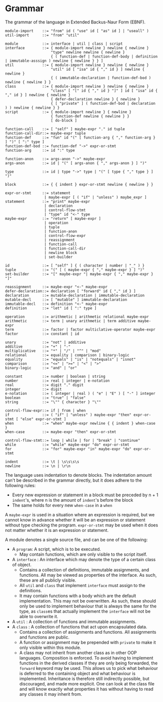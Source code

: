 # Grammar
The grammar of the language in Extended Backus-Naur Form (EBNF).

    module-import    ::= "from" id ( "use" id [ "as" id ] | "useall" )
    util-import      ::= "from" "util" 
    
    module           ::= interface | util | class | script
    interface        ::= { module-import newline } newline { newline } 
                         "type" newline newline { newline } 
                         { ( function-def | function-def-body | definition | immutable-asssign ) newline { newline } } ]
    util             ::= { module-import newline } newline { newline } 
                         "util" id [ "isa" id { "," id } ] newline { newline } 
                         { ( immutable-declaration | function-def-bod ) newline { newline } }
    class            ::= { module-import newline } newline { newline } 
                         "class" [ "[" id { "," id } "]" ] id [ "isa" id { "," id } ] newline { newline } 
                         { defer-declaration newline } { newline } 
                         { [ "private" ] ( function-def-bod | declaration ) ) newline { newline } }
    script           ::= { module-import newline } { newline } 
                         { function-def newline { newline } } 
                         [ do-block ]
    
    function-call    ::= [ "self" ] maybe-expr "." id tuple
    function-call-dir::= maybe-expr tuple
    function-def     ::= "fun" id "(" [ function-arg { "," function-arg } ] ")" [ ":" type ]
    function-def-bod ::= function-def "->" expr-or-stmt
    function-arg     ::= id ":" type
    
    function-anon    ::= args-anon "->" maybe-expr
    args-anon        ::= id | "(" [ args-anon { "," args-anon } ] ")"
    
    type             ::= id | type "->" type | "(" [ type { "," type } ] ")"
    
    block            ::= { { indent } expr-or-stmt newline { newline } }
    
    expr-or-stmt     ::= statement 
                      | maybe-expr [ ( "if" | "unless" ) maybe_expr ]
    statement        ::= "print" maybe-expr 
                      | declaration 
                      | control-flow-stmt
                      | "type" id "<-" type
    maybe-expr       ::= "return" [ maybe-expr ] 
                      | operation 
                      | tuple 
                      | function-anon
                      | control-flow-expr 
                      | reassignment 
                      | function-call 
                      | function-call-dir 
                      | newline block
                      | set-builder
    
    id               ::= [ "self" ] { ( character | number | "_" ) }
    tuple            ::= "(" [ ( maybe-expr { "," maybe-expr } ] ")"
    set-builder      ::= "[" maybe-expr "| maybe-expr { "," maybe-expr } "]"
    
    reassignment     ::= maybe-expr "<-" maybe-expr
    defer-declaration::= declaration [ "forward" id { "," id } ]
    declaration      ::= mutable-declaration | immutable-declaration
    mutable-decl     ::= [ "mutable" ] immutable-declaration
    immutable-decl   ::= definition "<-" maybe-expr
    definition       ::= "let" id [ ":" type ]

    operation        ::= arithmetic | arithmetic relational maybe-expr
    arithmetic       ::= term | unary arithmetic | term additive maybe-expr
    term             ::= factor | factor multiclative-operator maybe-expr
    factor           ::= constant | id
    
    unary            ::= "not" | additive
    additive         ::= "+" | "-"
    multiplicative   ::= "*" | "/" | "^" | "mod"
    relational       ::= equality | comparison | binary-logic
    equality         ::= "equals" | "is" | "notequals" | "isnot"
    comparison       ::= "<=" | ">=" | "<" | ">"
    binary-logic     ::= "and" | "or"
    
    constant         ::= number | boolean | string
    number           ::= real | integer | e-notation
    real             ::= digit "." digit
    integer          ::= digit
    e-notation       ::= ( integer | real ) ( "e" | "E" ) [ "-" ] integer
    boolean          ::= "true" | "false"
    string           ::= "\"" { character } "\""
                                     
    control-flow-expr::= if | from | when
    if               ::= ( "if" | "unless" ) maybe-expr "then" expr-or-stmt [ "else" expr-or-stmt ]
    when             ::= "when" maybe-expr newline { { indent } when-case }
    when-case        ::= maybe-expr "then" expr-or-stmt
    
    control-flow-stmt::= loop | while | for | "break" | "continue"
    while            ::= "while" maybe-expr "do" expr-or-stmt
    for              ::= "for" maybe-expr "in" maybe-expr "do" expr-or-stmt
    
    indent           ::= \t | \s\s\s\s
    newline          ::= \n | \r\n

The language uses indentation to denote blocks. The indentation amount can't be described in the grammar directly, 
but it does adhere to the following rules:

* Every new expression or statement in a block must be preceded by n + 1 `indent`'s, where n is the amount of 
  `indent`'s before the block
* The same holds for every new `when-case` in a `when`

A `maybe-expr` is used in a situation where an expression is required,  but we cannot know in advance whether it will be
an expression or statement without type checking the program.
`expr-or-stmt` may be used when it does not matter whether it is an expression or statement.

A module denotes a single source file, and can be one of the following:
* A `program`: A script, which is to be executed.
    * May contain functions, which are only visible to the script itself.
* A `interface` : An interface which may denote the type of a certain class of object.
    * Contains a collection of definitions, immutable assignments, and functions. All may be viewed as properties of the 
      interface. As such, these are all publicly visible.
    * All `util` and `class` that implement `interface` must assign to the definitions.
    * It may contain functions with a body which are the default implementation. This may not be overwritten. As such, 
      these should only be used to implement behaviour that is always the same for the type, as `class`es that actually
      implement the `interface` will not be able to overwrite it.
* A `util`   : A collection of functions and immutable assignments.
* A `class`  : A collection of functions that act upon encapsulated data. 
    * Contains a collection of assignments and functions. All assignments and functions are public.
    * A function or assignment may be prepended with `private` to make it only visible within this module.
    * A class may not inherit from another class as in other OOP languages. Composition is enforced. 
      To avoid having to implement functions in the derived classes if they are only being forwarded, the `forward` 
      keyword may be used. This allows us to pick what behaviour is deferred to the containing object and what behaviour
      is implemented. 
      Inheritance is therefore still indirectly possible, but discouraged, and made more explicit. One can look at the 
      class file and will know exactly what properties it has without having to read any classes it may inherit from.
               